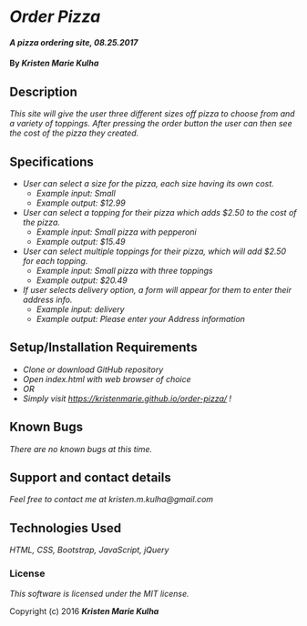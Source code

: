 # _Order Pizza_

#### _A pizza ordering site, 08.25.2017_

#### By _**Kristen Marie Kulha**_

## Description

_This site will give the user three different sizes off pizza to choose from and a variety of toppings. After pressing the order button the user can then see the cost of the pizza they created._

## Specifications

* _User can select a size for the pizza, each size having its own cost._
  * _Example input: Small_
  * _Example output: $12.99_
* _User can select a topping for their pizza which adds $2.50 to the cost of the pizza._
  * _Example input: Small pizza with pepperoni_
  * _Example output: $15.49_
* _User can select multiple toppings for their pizza, which will add $2.50 for each topping._
  * _Example input: Small pizza with three toppings_
  * _Example output: $20.49_
* _If user selects delivery option, a form will appear for them to enter their address info._
  * _Example input: delivery_
  * _Example output: Please enter your Address information_ 

## Setup/Installation Requirements

* _Clone or download GitHub repository_
* _Open index.html with web browser of choice_
* _OR_
* _Simply visit  https://kristenmarie.github.io/order-pizza/ !_

## Known Bugs

_There are no known bugs at this time._

## Support and contact details

_Feel free to contact me at kristen.m.kulha@gmail.com_

## Technologies Used

_HTML, CSS, Bootstrap, JavaScript, jQuery_

### License

*This software is licensed under the MIT license.*

Copyright (c) 2016 **_Kristen Marie Kulha_**
